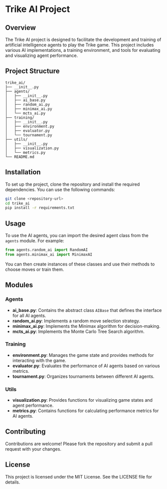 # Trike AI Project

## Overview
The Trike AI project is designed to facilitate the development and training of artificial intelligence agents to play the Trike game. This project includes various AI implementations, a training environment, and tools for evaluating and visualizing agent performance.

## Project Structure
```
trike_ai/
├── __init__.py
├── agents/
│   ├── __init__.py
│   ├── ai_base.py
│   ├── random_ai.py
│   ├── minimax_ai.py
│   └── mcts_ai.py
├── training/
│   ├── __init__.py
│   ├── environment.py
│   ├── evaluator.py
│   └── tournament.py
├── utils/
│   ├── __init__.py
│   ├── visualization.py
│   └── metrics.py
└── README.md
```

## Installation
To set up the project, clone the repository and install the required dependencies. You can use the following commands:

```bash
git clone <repository-url>
cd trike_ai
pip install -r requirements.txt
```

## Usage
To use the AI agents, you can import the desired agent class from the `agents` module. For example:

```python
from agents.random_ai import RandomAI
from agents.minimax_ai import MinimaxAI
```

You can then create instances of these classes and use their methods to choose moves or train them.

## Modules

### Agents
- **ai_base.py**: Contains the abstract class `AIBase` that defines the interface for all AI agents.
- **random_ai.py**: Implements a random move selection strategy.
- **minimax_ai.py**: Implements the Minimax algorithm for decision-making.
- **mcts_ai.py**: Implements the Monte Carlo Tree Search algorithm.

### Training
- **environment.py**: Manages the game state and provides methods for interacting with the game.
- **evaluator.py**: Evaluates the performance of AI agents based on various metrics.
- **tournament.py**: Organizes tournaments between different AI agents.

### Utils
- **visualization.py**: Provides functions for visualizing game states and agent performance.
- **metrics.py**: Contains functions for calculating performance metrics for AI agents.

## Contributing
Contributions are welcome! Please fork the repository and submit a pull request with your changes.

## License
This project is licensed under the MIT License. See the LICENSE file for details.